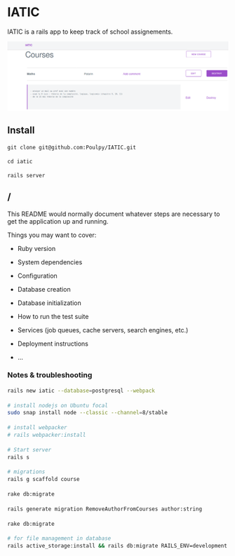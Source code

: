 # IATIC

IATIC is a rails app to keep track of school assignements.

![](app/assets/images/iatic.png)

## Install

```
git clone git@github.com:Poulpy/IATIC.git

cd iatic

rails server
```


## /

This README would normally document whatever steps are necessary to get the
application up and running.

Things you may want to cover:

* Ruby version

* System dependencies

* Configuration

* Database creation

* Database initialization

* How to run the test suite

* Services (job queues, cache servers, search engines, etc.)

* Deployment instructions

* ...


### Notes & troubleshooting

```bash
rails new iatic --database=postgresql --webpack

# install nodejs on Ubuntu focal
sudo snap install node --classic --channel=8/stable

# install webpacker
# rails webpacker:install

# Start server
rails s

# migrations
rails g scaffold course

rake db:migrate

rails generate migration RemoveAuthorFromCourses author:string

rake db:migrate

# for file management in database
rails active_storage:install && rails db:migrate RAILS_ENV=development 


```
